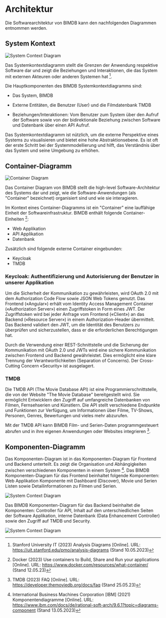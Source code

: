 # Architektur

Die Softwarearchitektur von BIMDB kann den nachfolgenden Diagrammen entnommen werden.

## System Kontext

![System Context Diagram](https://gabrielbenabou.gitlab.io/bimdb/assets/img/structurizr-SystemContext.png)

Das Systemkontextdiagramm stellt die Grenzen der Anwendung respektive Software dar und zeigt die Beziehungen und Interaktionen, die das System mit externen Akteuren oder anderen Systemen hat [^1].

Die Hauptkomponenten des BIMDB Systemkontextdiagramms sind:

- Das System, BIMDB

- Externe Entitäten, die Benutzer (User) und die Filmdatenbank TMDB 

- Beziehungen/Interaktionen: Vom Benutzer zum System über den Aufruf der Software sowie von der bidirektionale Beziehung zwischen Software und Datenbank über einen API Aufruf.

Das Systemkontextdiagramm ist nützlich, um die externe Perspektive eines Systems zu visualisieren und bietet eine hohe Abstraktionsebene. Es ist oft der erste Schritt bei der Systemmodellierung und hilft, das Verständnis über das System und seine Umgebung zu erhöhen.

## Container-Diagramm

![Container Diagram](https://gabrielbenabou.gitlab.io/bimdb/assets/img/structurizr-Container.png)

Das Container Diagram von BIMDB stellt die high-level Software-Architektur des Systems dar und zeigt, wie die Software-Anwendungen (als "Container" bezeichnet) organisiert sind und wie sie interagieren.

Im Kontext eines Container-Diagramms ist ein "Container" eine lauffähige Einheit der Softwareinfrastruktur. BIMDB enthält folgende Container-Einheiten [^3]:

- Web Applikation
- API Applikation
- Datenbank

Zusätzlich sind folgende externe Container eingebunden:

- Keycloak
- TMDB

### Keycloak: Authentifizierung und Autorisierung der Benutzer in unserer Applikation

Um die Sicherheit der Kommunikation zu gewährleisten, wird OAuth 2.0 mit dem Authorization Code Flow sowie JSON Web Tokens genutzt. Das Frontend («Angular») erhält vom Identity Access Management Container («Authorization Server») einen Zugriffstoken in Form eines JWT. Der Zugriffstoken wird bei jeder Anfrage vom Frontend («Client») an das Backend («Resource Server») in einem Authorization-Header übermittelt. Das Backend validiert den JWT, um die Identität des Benutzers zu überprüfen und sicherzustellen, dass er die erforderlichen Berechtigungen hat.

Durch die Verwendung einer REST-Schnittstelle und die Sicherung der Kommunikation mit OAuth 2.0 und JWTs wird eine sichere Kommunikation zwischen Frontend und Backend gewährleistet. Dies ermöglicht eine klare Trennung der Verantwortlichkeiten (Separation of Concerns). Der Cross-Cutting Concern «Security» ist ausgelagert.

### TMDB

Die TMDB API (The Movie Database API) ist eine Programmierschnittstelle, die von der Website "The Movie Database" bereitgestellt wird. Sie ermöglicht Entwicklern den Zugriff auf umfangreiche Datenbanken von Filmen, Fernsehserien und Künstlern. Die API stellt verschiedene Endpunkte und Funktionen zur Verfügung, um Informationen über Filme, TV-Shows, Personen, Genres, Bewertungen und vieles mehr abzurufen.

Mit der TMDB API kann BIMDB Film- und Serien-Daten programmgesteuert abrufen und in ihre eigenen Anwendungen oder Websites integrieren [^4]. 

## Komponenten-Diagramm

Das Komponenten-Diagram ist in das Komponenten-Diagram für Frontend und Backend unterteilt. Es zeigt die Organisation und Abhängigkeiten zwischen verschiedenen Komponenten in einem System [^2]. Das BIMDB Komponenten-Diagram für das Frontend beinhaltet folgende Komponenten:
Web Applikation Komponente mit Dashboard (Discover), Movie und Serien Listen sowie Detailinformationen zu Filmen und Serien.

![System Context Diagram](https://gabrielbenabou.gitlab.io/bimdb/assets/img/structurizr-WebApp.png)

Das BIMDB Komponenten-Diagram für das Backend beinhaltet die Komponenten: Controller für API, Inhalt auf den unterschiedlichen Seiten der Software Applikation, interne Datenbank (Data Enhancement Controller) sowie den Zugriff auf TMDB und Security.

![System Context Diagram](https://gabrielbenabou.gitlab.io/bimdb/assets/img/structurizr-BackendApp.png)

[^1]: Stanford University IT (2023) Analysis Diagrams [Online]. URL: https://uit.stanford.edu/pmo/analysis-diagrams (Stand 10.05.2023)

[^2]: International Business Machines Corporation [IBM] (2021) Komponentendiagramme [Online]. URL: https://www.ibm.com/docs/de/rational-soft-arch/9.6.1?topic=diagrams-component (Stand 13.05.2023)

[^3]: Docker (2023) Use containers to Build, Share and Run your applications [Online]. URL: https://www.docker.com/resources/what-container/ (Stand 12.05.23)

[^4]: TMDB (2023) FAQ [Online]. URL: https://developer.themoviedb.org/docs/faq (Stand 25.05.23)